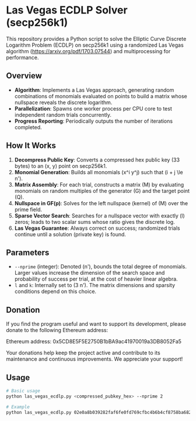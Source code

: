# Las Vegas ECDLP Solver (secp256k1)

This repository provides a Python script to solve the Elliptic Curve Discrete Logarithm Problem (ECDLP) on secp256k1 using a randomized Las Vegas algorithm (https://arxiv.org/pdf/1703.07544) and multiprocessing for performance.

## Overview

- **Algorithm**: Implements a Las Vegas approach, generating random combinations of monomials evaluated on points to build a matrix whose nullspace reveals the discrete logarithm.
- **Parallelization**: Spawns one worker process per CPU core to test independent random trials concurrently.
- **Progress Reporting**: Periodically outputs the number of iterations completed.

## How It Works

1. **Decompress Public Key**: Converts a compressed hex public key (33 bytes) to an (x, y) point on secp256k1.
2. **Monomial Generation**: Builds all monomials \(x^i y^j\) such that \(i + j \le n'\).
3. **Matrix Assembly**: For each trial, constructs a matrix \(M\) by evaluating monomials on random multiples of the generator \(G\) and the target point \(Q\).
4. **Nullspace in GF(p)**: Solves for the left nullspace (kernel) of \(M\) over the prime field.
5. **Sparse Vector Search**: Searches for a nullspace vector with exactly \(l\) zeros; leads to two scalar sums whose ratio gives the discrete log.
6. **Las Vegas Guarantee**: Always correct on success; randomized trials continue until a solution (private key) is found.

## Parameters

- `--nprime` (integer): Denoted \(n'\), bounds the total degree of monomials. Larger values increase the dimension of the search space and probability of success per trial, at the cost of heavier linear algebra.
- `l` and `k`: Internally set to \(3 n'\). The matrix dimensions and sparsity conditions depend on this choice.

## Donation
If you find the program useful and want to support its development, please donate to the following Ethereum address:

Ethereum address: 0x5CD8E5F5E2750B1bBA9ac41970019a3DB8052Fa5

Your donations help keep the project active and contribute to its maintenance and continuous improvements. We appreciate your support!

## Usage

```bash
# Basic usage
python las_vegas_ecdlp.py <compressed_pubkey_hex> --nprime 2

# Example
python las_vegas_ecdlp.py 02e0a8b039282faf6fe0fd769cfbc4b6b4cf8758ba68220eac420e32b91ddfa673 --nprime 2

